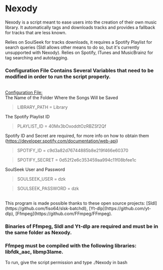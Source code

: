 # Nexody

Nexody is a script meant to ease users into the creation of their own music library.
It automatically tags and downloads tracks and provides a fallback for tracks that are less known.

Relies on SoulSeek for tracks downloads, it requires a Spotify Playlist for search queries (Sldl allows other means to do so, but it's currently unsupported with Nexody).
Relies on Spotify, ITunes and MusicBrainz for tag searching and autotagging.

### Configuration File Contains Several Variables that need to be modified in order to run the script properly.
<br>
<ins>Configuration File:</ins>
<br>
The Name of the Folder Where the Songs Will be Saved

>LIBRARY_PATH = Library

The Spotify Playlist ID

>PLAYLIST_ID = 40Mx3bOxoddtOzRBZSf2Qf

Spotify ID and Secret are required, for more info on how to obtain them (https://developer.spotify.com/documentation/web-api)

>SPOTIFY_ID = c9d3a82d76744885b8e219f466e60370

>SPOTIFY_SECRET = 0d52f2e6c353459aa994c11f08bfee1c

SoulSeek User and Password

>SOULSEEK_USER = dzk

>SOULSEEK_PASSWORD = dzk


<br>
This program is made possible thanks to these open source projects: [Sldl](https://github.com/fiso64/slsk-batchdl), [Yt-dlp](https://github.com/yt-dlp), [Ffmpeg](https://github.com/FFmpeg/FFmpeg).

### Binaries of Ffmpeg, Sldl and Yt-dlp are required and must be in the same folder as Nexody.
### Ffmpeg must be compiled with the following libraries: libfdk_aac, libmp3lame.

To run, give the script permission and type ./Nexody in bash
